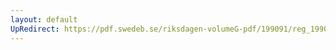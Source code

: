 ```yaml
---
layout: default
UpRedirect: https://pdf.swedeb.se/riksdagen-volumeG-pdf/199091/reg_199091/reg_199091_0669.pdf
---
```

